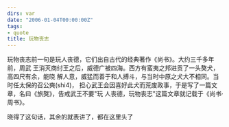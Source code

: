 ```yaml
---
dirs: var
date: "2006-01-04T00:00:00Z"
tags:
- quote
title: 玩物丧志
---
```


玩物丧志前一句是玩人丧德，它们出自古代的经典著作《尚书》。大约三千多年前，周武
王消灭商纣王之后，威德广被四海。西方有蛮夷之邦进贡了一头獒犬，高四尺有余，能晓
解人意，威猛而善于和人搏斗，与当时中原之犬大不相同。当时任太保的召公奭(shi4)，
担心武王会因喜好此犬而荒废政事，于是写了一篇文章，名曰《旅獒》，告戒武王不要"玩
人丧德，玩物丧志"这篇文章就记载于《尚书·周书》。

晓得了这句话，其余的就表讲了，都在这里头了

